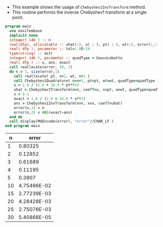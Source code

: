 - This example shows the usage of `Chebyshev1InvTransform` method.
- This routine performs the inverse Chebyshev1 transform at a single point.

```fortran
program main
  use easifembase
  implicit none
  integer( i4b ) :: n
  real(dfp), allocatable :: uhat(:), u( : ), pt( : ), wt(:), error(:,:)
  real( dfp ), parameter :: tol=1.0E-10
  type(string) :: astr
  integer( i4b ), parameter :: quadType = GaussLobatto
  real( dfp ) :: x, ans, exact
  call reallocate(error, 30, 2)
  do n = 1, size(error,1)
    call reallocate( pt, n+1, wt, n+1 )
    call Chebyshev1Quadrature( n=n+1, pt=pt, wt=wt, quadType=quadType )
    u = 1.0 / (1.0 + 16.0 * pt**2)
    uhat = Chebyshev1Transform(n=n, coeff=u, x=pt, w=wt, quadType=quadType)
    x = 0.1
    exact = 1.0 / (1.0 + 16.0 * x**2)
    ans = Chebyshev1InvTransform(n=n, x=x, coeff=uhat)
    error(n,1) = n
    error(n,2) = ABS(exact-ans)
  end do
  call display(MdEncode(error), "error"//CHAR_LF )
end program main
```

| n  | error       |
|----|-------------|
| 1  | 0.80325     |
| 2  | 0.12852     |
| 3  | 0.61689     |
| 4  | 0.11195     |
| 5  | 0.3907      |
| 10 | 4.75496E-02 |
| 15 | 2.77239E-03 |
| 20 | 4.28428E-03 |
| 25 | 2.75076E-03 |
| 30 | 5.40866E-05 |
